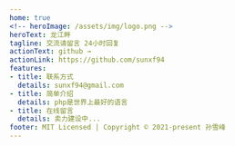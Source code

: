 ```yaml
---
home: true
<!-- heroImage: /assets/img/logo.png -->
heroText: 龙江畔
tagline: 交流请留言 24小时回复
actionText: github →
actionLink: https://github.com/sunxf94
features:
- title: 联系方式
  details: sunxf94@gmail.com
- title: 简单介绍
  details: php是世界上最好的语言
- title: 在线留言
  details: 卖力建设中...
footer: MIT Licensed | Copyright © 2021-present 孙雪峰
---
```


